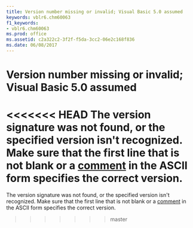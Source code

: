 ```yaml
---
title: Version number missing or invalid; Visual Basic 5.0 assumed
keywords: vblr6.chm60063
f1_keywords:
- vblr6.chm60063
ms.prod: office
ms.assetid: c2a322c2-3f2f-f5da-3cc2-06e2c168f836
ms.date: 06/08/2017
---
```



# Version number missing or invalid; Visual Basic 5.0 assumed

<<<<<<< HEAD
The version signature was not found, or the specified version isn't recognized. Make sure that the first line that is not blank or a [comment](../../Glossary/vbe-glossary.md) in the ASCII form specifies the correct version.
=======
The version signature was not found, or the specified version isn't recognized. Make sure that the first line that is not blank or a [comment](../../Glossary/vbe-glossary.md#comment) in the ASCII form specifies the correct version.
>>>>>>> master


